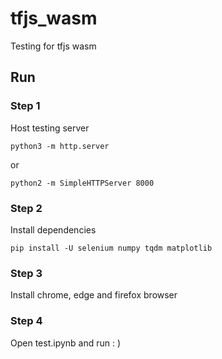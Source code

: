 # tfjs_wasm
Testing for tfjs wasm

## Run
### Step 1
Host testing server
```
python3 -m http.server
```
or
```
python2 -m SimpleHTTPServer 8000
```
### Step 2
Install dependencies
```
pip install -U selenium numpy tqdm matplotlib
```
### Step 3
Install chrome, edge and firefox browser
### Step 4
Open test.ipynb and run : )
